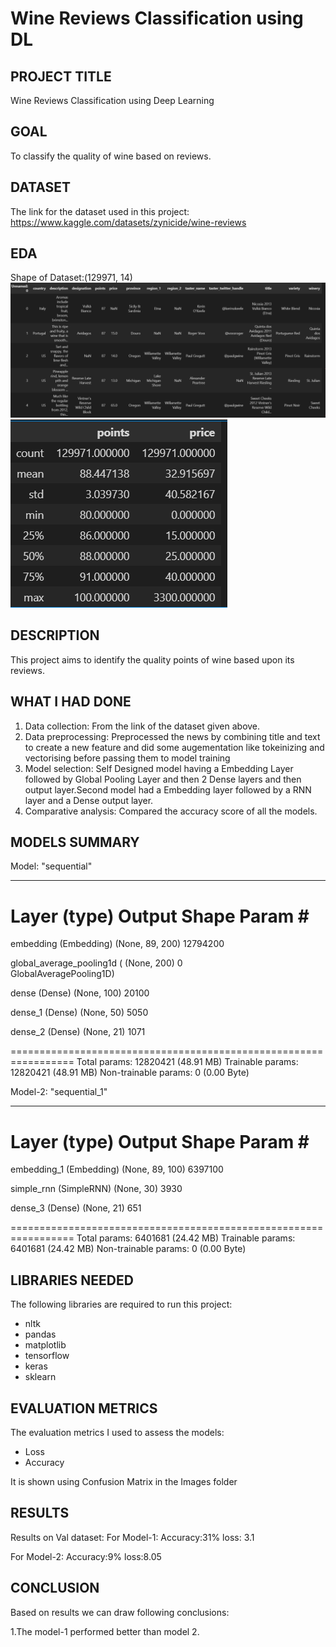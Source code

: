 # Wine Reviews Classification using DL 

## PROJECT TITLE

Wine Reviews Classification using Deep Learning 

## GOAL

To classify the quality of wine based on reviews. 

## DATASET

The link for the dataset used in this project:  https://www.kaggle.com/datasets/zynicide/wine-reviews 

## EDA
Shape of Dataset:(129971, 14)
![Dataset](Images/Input_Dataset.png)
![EDA](Images/EDA3.png)

## DESCRIPTION

This project aims to identify the quality points of wine based upon its reviews.

## WHAT I HAD DONE

1. Data collection: From the link of the dataset given above. 
2. Data preprocessing: Preprocessed the news by combining title and text to create a new feature and did some augementation like tokeinizing and vectorising before passing them to model training
3. Model selection: Self Designed model having a Embedding Layer followed by Global Pooling Layer and then 2 Dense layers and then output layer.Second model had a Embedding layer followed by a RNN layer and a Dense output layer.
4. Comparative analysis: Compared the accuracy score of all the models.

## MODELS SUMMARY

Model: "sequential"
_________________________________________________________________
 Layer (type)                Output Shape              Param #   
=================================================================
 embedding (Embedding)       (None, 89, 200)           12794200  
                                                                 
 global_average_pooling1d (  (None, 200)               0         
 GlobalAveragePooling1D)                                         
                                                                 
 dense (Dense)               (None, 100)               20100     
                                                                 
 dense_1 (Dense)             (None, 50)                5050      
                                                                 
 dense_2 (Dense)             (None, 21)                1071      
                                                                 
=================================================================
Total params: 12820421 (48.91 MB)
Trainable params: 12820421 (48.91 MB)
Non-trainable params: 0 (0.00 Byte)

Model-2: "sequential_1"
_________________________________________________________________
 Layer (type)                Output Shape              Param #   
=================================================================
 embedding_1 (Embedding)     (None, 89, 100)           6397100   
                                                                 
 simple_rnn (SimpleRNN)      (None, 30)                3930      
                                                                 
 dense_3 (Dense)             (None, 21)                651       
                                                                 
=================================================================
Total params: 6401681 (24.42 MB)
Trainable params: 6401681 (24.42 MB)
Non-trainable params: 0 (0.00 Byte)

## LIBRARIES NEEDED

The following libraries are required to run this project:

- nltk
- pandas
- matplotlib
- tensorflow
- keras
- sklearn

## EVALUATION METRICS

The evaluation metrics I used to assess the models:

- Loss 
- Accuracy

It is shown using Confusion Matrix in the Images folder

## RESULTS
Results on Val dataset:
For Model-1:
Accuracy:31%
loss: 3.1

For Model-2:
Accuracy:9%
loss:8.05

## CONCLUSION
Based on results we can draw following conclusions:

1.The model-1 performed better than model 2.